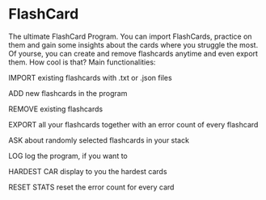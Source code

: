 # FlashCard
The ultimate FlashCard Program. You can import FlashCards, practice on them and gain some insights about the cards where you struggle the most. Of yourse, you can create and remove flashcards anytime and even export them. How cool is that?
Main functionalities:

IMPORT existing flashcards with .txt or .json files

ADD new flashcards in the program

REMOVE existing flashcards

EXPORT all your flashcards together with an error count of every flashcard

ASK about randomly selected flashcards in your stack

LOG log the program, if you want to

HARDEST CAR display to you the hardest cards

RESET STATS reset the error count for every card
